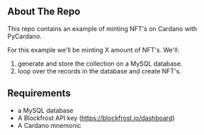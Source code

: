 ## About The Repo

This repo contains an example of minting NFT's on Cardano with PyCardano.

For this example we'll be minting X amount of NFT's. We'll:
1. generate and store the collection on a MySQL database.
2. loop over the records in the database and create NFT's.

## Requirements
- a MySQL database 
- A Blockfrost API key (https://blockfrost.io/dashboard)
- A Cardano mnemonic